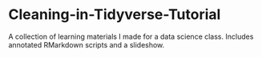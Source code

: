 # Cleaning-in-Tidyverse-Tutorial
A collection of learning materials I made for a data science class. Includes annotated RMarkdown scripts and a slideshow.
